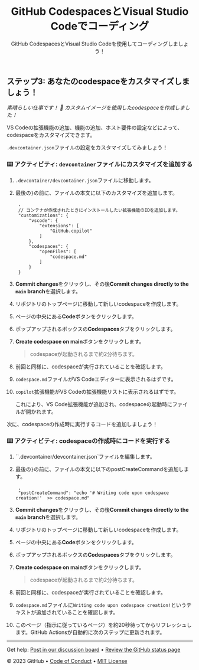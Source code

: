 <header>

<!--
  <<< Author notes: Course header >>>
  Read <https://skills.github.com/quickstart> for more information about how to build courses using this template.
  Include a 1280×640 image, course name in sentence case, and a concise description in emphasis.
  In your repository settings: enable template repository, add your 1280×640 social image, auto delete head branches.
  Next to "About", add description & tags; disable releases, packages, & environments.
  Add your open source license, GitHub uses the MIT license.
-->

# GitHub CodespacesとVisual Studio Codeでコーディング

GitHub CodespacesとVisual Studio Codeを使用してコーディングしましょう！

</header>

<!--
  <<< Author notes: Step 3 >>>
  Start this step by acknowledging the previous step.
  Define terms and link to docs.github.com.
-->

## ステップ3: あなたのcodespaceをカスタマイズしましょう！

_素晴らしい仕事です！ 🎉 カスタムイメージを使用したcodespaceを作成しました！_

VS Codeの拡張機能の追加、機能の追加、ホスト要件の設定などによって、codespaceをカスタマイズできます。

`.devcontainer.json`ファイルの設定をカスタマイズしてみましょう！

### :keyboard: アクティビティ: `devcontainer`ファイルにカスタマイズを追加する

1. `.devcontainer/devcontainer.json`ファイルに移動します。
1. 最後の`}`の前に、ファイルの本文に以下のカスタマイズを追加します。

   ```jsonc
    ,
    // コンテナが作成されたときにインストールしたい拡張機能のIDを追加します。
    "customizations": {
        "vscode": {
            "extensions": [
                "GitHub.copilot"
            ]
        },
        "codespaces": {
            "openFiles": [
                "codespace.md"
            ]
        }
    }
   ```

1. **Commit changes**をクリックし、その後**Commit changes directly to the `main` branch**を選択します。
1. リポジトリのトップページに移動して新しいcodespaceを作成します。
1. ページの中央にある**Code**ボタンをクリックします。
1. ポップアップされるボックスの**Codespaces**タブをクリックします。
1. **Create codespace on main**ボタンをクリックします。

   > codespaceが起動されるまで約2分待ちます。

1. 前回と同様に、codespaceが実行されていることを確認します。
1. `codespace.md`ファイルがVS Codeエディターに表示されるはずです。
1. `copilot`拡張機能がVS Codeの拡張機能リストに表示されるはずです。

   これにより、VS Code拡張機能が追加され、codespaceの起動時にファイルが開かれます。

次に、codespaceの作成時に実行するコードを追加しましょう！

### :keyboard: アクティビティ: codespaceの作成時にコードを実行する

1. ``.devcontainer/devcontainer.json`ファイルを編集します。
1. 最後の`}`の前に、ファイルの本文に以下のpostCreateCommandを追加します。

   ```jsonc
    ,
    "postCreateCommand": "echo '# Writing code upon codespace creation!'  >> codespace.md"
   ```

1. **Commit changes**をクリックし、その後**Commit changes directly to the `main` branch**を選択します。
1. リポジトリのトップページに移動して新しいcodespaceを作成します。
1. ページの中央にある**Code**ボタンをクリックします。
1. ポップアップされるボックスの**Codespaces**タブをクリックします。
1. **Create codespace on main**ボタンをクリックします。

   > codespaceが起動されるまで約2分待ちます。

1. 前回と同様に、codespaceが実行されていることを確認します。
1. `codespace.md`ファイルに`Writing code upon codespace creation!`というテキストが追加されていることを確認します。
1. このページ（指示に従っているページ）を約20秒待ってからリフレッシュします。GitHub Actionsが自動的に次のステップに更新されます。

<footer>

<!--
  <<< Author notes: Footer >>>
  Add a link to get support, GitHub status page, code of conduct, license link.
-->

---

Get help: [Post in our discussion board](https://github.com/orgs/skills/discussions/categories/code-with-codespaces) &bull; [Review the GitHub status page](https://www.githubstatus.com/)

&copy; 2023 GitHub &bull; [Code of Conduct](https://www.contributor-covenant.org/version/2/1/code_of_conduct/code_of_conduct.md) &bull; [MIT License](https://gh.io/mit)

</footer>

